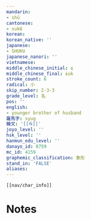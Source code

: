 ```yaml
---
mandarin:
- shū
cantonese:
- suk6
korean:
korean_native: ''
japanese:
- SHUKU
japanese_nanori: ''
vietnamese:
middle_chinese_initial: ɕ
middle_chinese_final: ɨuk
stroke_count: 6
radical: 小
skip_number: 2-3-3
grade_level: 名
pos: ''
english:
- younger brother of husband
羅馬字: syug
韓文: '[[슉]]'
joyo_level: ''
hsk_level: ''
hanmun_edu_level: ''
danayo_id: 8759
mc_id: 4159
graphemic_classification: 象形
stand_in: 'FALSE'
aliases:
---
```

```meta-bind-embed
[[nav/char_info]]
```

# Notes
